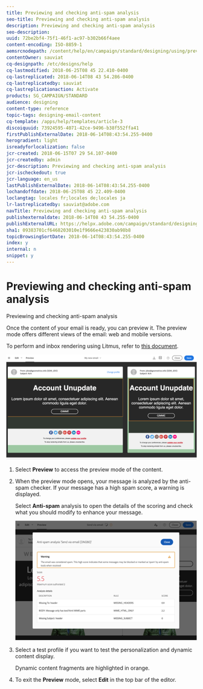 ```yaml
---
title: Previewing and checking anti-spam analysis
seo-title: Previewing and checking anti-spam analysis
description: Previewing and checking anti-spam analysis
seo-description: 
uuid: 72be2bf4-75f1-46f1-ac97-b302b66f4aee
content-encoding: ISO-8859-1
aemsrcnodepath: /content/help/en/campaign/standard/designing/using/previewing-and-checking-anti-spam-analysis
contentOwner: sauviat
cq-designpath: /etc/designs/help
cq-lastmodified: 2018-06-25T08 45 22.410-0400
cq-lastreplicated: 2018-06-14T08 43 54.286-0400
cq-lastreplicatedby: sauviat
cq-lastreplicationaction: Activate
products: SG_CAMPAIGN/STANDARD
audience: designing
content-type: reference
topic-tags: designing-email-content
cq-template: /apps/help/templates/article-3
discoiquuid: 73924595-4071-42ce-9496-b38f552ffa41
firstPublishExternalDate: 2018-06-14T08:43:54.255-0400
herogradient: light
isreadyforlocalization: false
jcr-created: 2018-06-15T07 29 54.107-0400
jcr-createdby: admin
jcr-description: Previewing and checking anti-spam analysis
jcr-ischeckedout: true
jcr-language: en_us
lastPublishExternalDate: 2018-06-14T08:43:54.255-0400
lochandoffdate: 2018-06-25T08 45 22.409-0400
loclangtag: locales fr;locales de;locales ja
lr-lastreplicatedby: sauviat@adobe.com
navTitle: Previewing and checking anti-spam analysis
publishexternaldate: 2018-06-14T08 43 54.255-0400
publishExternalURL: https://helpx.adobe.com/campaign/standard/designing/using/previewing-and-checking-anti-spam-analysis.html
sha1: 09383701cf6468203010e1f9666e423830ab98b8
topicBrowsingSortDate: 2018-06-14T08:43:54.255-0400
index: y
internal: n
snippet: y
---
```


# Previewing and checking anti-spam analysis

Previewing and checking anti-spam analysis

Once the content of your email is ready, you can preview it. The preview mode offers different views of the email: web and mobile versions.

To perform and inbox rendering using Litmus, refer to [this document](../../sending/using/email-rendering.md).

![](assets/email_designer_preview.png)

1. Select **Preview** to access the preview mode of the content.
1. When the preview mode opens, your message is analyzed by the anti-spam checker. If your message has a high spam score, a warning is displayed.

   Select **Anti-spam** analysis to open the details of the scoring and check what you should modify to enhance your message.

   ![](assets/email_designer_preview_spamcheck.png)

1. Select a test profile if you want to test the personalization and dynamic content display.

   Dynamic content fragments are highlighted in orange.

1. To exit the **Preview** mode, select **Edit** in the top bar of the editor.

